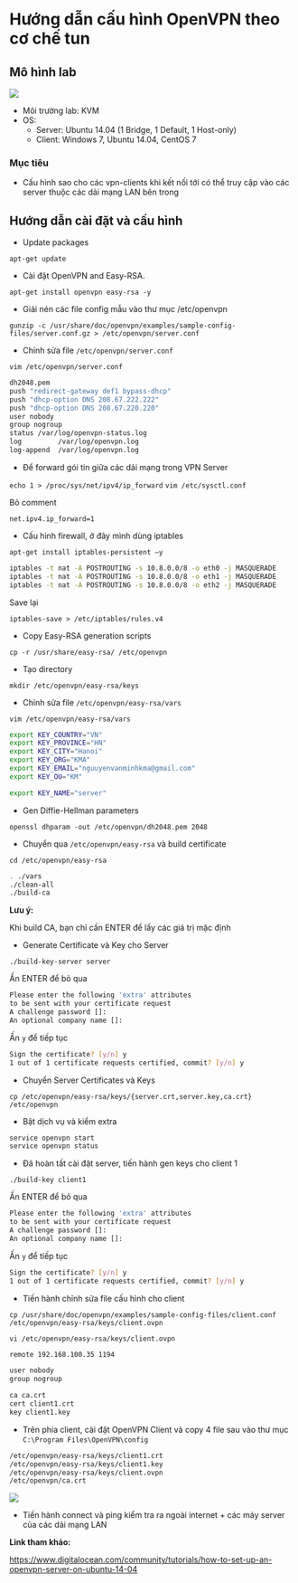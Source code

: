 # Hướng dẫn cấu hình OpenVPN theo cơ chế tun

## Mô hình lab

<img src="https://i.imgur.com/NiiP9bs.png">

- Môi trường lab: KVM
- OS:
  - Server: Ubuntu 14.04 (1 Bridge, 1 Default, 1 Host-only)
  - Client: Windows 7, Ubuntu 14.04, CentOS 7

### Mục tiêu

- Cấu hình sao cho các vpn-clients khi kết nối tới có thể truy cập vào các server thuộc các dải mạng LAN bên trong

## Hướng dẫn cài đặt và cấu hình

- Update packages

`apt-get update`

- Cài đặt OpenVPN and Easy-RSA.

`apt-get install openvpn easy-rsa -y`

- Giải nén các file config mẫu vào thư mục /etc/openvpn

`gunzip -c /usr/share/doc/openvpn/examples/sample-config-files/server.conf.gz > /etc/openvpn/server.conf`

- Chỉnh sửa file `/etc/openvpn/server.conf`

`vim /etc/openvpn/server.conf`

``` sh
dh2048.pem
push "redirect-gateway def1 bypass-dhcp"
push "dhcp-option DNS 208.67.222.222"
push "dhcp-option DNS 208.67.220.220"
user nobody
group nogroup
status /var/log/openvpn-status.log
log         /var/log/openvpn.log
log-append  /var/log/openvpn.log
```

- Để forward gói tin giữa các dải mạng trong VPN Server

`echo 1 > /proc/sys/net/ipv4/ip_forward`
`vim /etc/sysctl.conf`

Bỏ comment

`net.ipv4.ip_forward=1`

- Cấu hình firewall, ở đây mình dùng iptables

`apt-get install iptables-persistent –y`

``` sh
iptables -t nat -A POSTROUTING -s 10.8.0.0/8 -o eth0 -j MASQUERADE
iptables -t nat -A POSTROUTING -s 10.8.0.0/8 -o eth1 -j MASQUERADE
iptables -t nat -A POSTROUTING -s 10.8.0.0/8 -o eth2 -j MASQUERADE
```

Save lại

`iptables-save > /etc/iptables/rules.v4`

- Copy Easy-RSA generation scripts

`cp -r /usr/share/easy-rsa/ /etc/openvpn`

- Tạo directory

`mkdir /etc/openvpn/easy-rsa/keys`

- Chỉnh sửa file `/etc/openvpn/easy-rsa/vars`

`vim /etc/openvpn/easy-rsa/vars`

``` sh
export KEY_COUNTRY="VN"
export KEY_PROVINCE="HN"
export KEY_CITY="Hanoi"
export KEY_ORG="KMA"
export KEY_EMAIL="nguuyenvanminhkma@gmail.com"
export KEY_OU="KM"

export KEY_NAME="server"
```

- Gen Diffie-Hellman parameters

`openssl dhparam -out /etc/openvpn/dh2048.pem 2048`

- Chuyển qua `/etc/openvpn/easy-rsa` và build certificate

`cd /etc/openvpn/easy-rsa`

``` sh
. ./vars
./clean-all
./build-ca
```

**Lưu ý:**

Khi build CA, bạn chỉ cần ENTER để lấy các giá trị mặc định

- Generate Certificate và Key cho Server

`./build-key-server server`

Ấn ENTER để bỏ qua

``` sh
Please enter the following 'extra' attributes
to be sent with your certificate request
A challenge password []:
An optional company name []:
```
Ấn `y` để tiếp tục

``` sh
Sign the certificate? [y/n] y
1 out of 1 certificate requests certified, commit? [y/n] y
```

- Chuyển Server Certificates và Keys

`cp /etc/openvpn/easy-rsa/keys/{server.crt,server.key,ca.crt} /etc/openvpn`

- Bật dịch vụ và kiểm extra

``` sh
service openvpn start
service openvpn status
```

- Đã hoàn tất cài đặt server, tiến hành gen keys cho client 1

`./build-key client1`

Ấn ENTER để bỏ qua

``` sh
Please enter the following 'extra' attributes
to be sent with your certificate request
A challenge password []:
An optional company name []:
```
Ấn `y` để tiếp tục

``` sh
Sign the certificate? [y/n] y
1 out of 1 certificate requests certified, commit? [y/n] y
```

- Tiến hành chỉnh sửa file cấu hình cho client

`cp /usr/share/doc/openvpn/examples/sample-config-files/client.conf /etc/openvpn/easy-rsa/keys/client.ovpn`

`vi /etc/openvpn/easy-rsa/keys/client.ovpn`

```sh
remote 192.168.100.35 1194

user nobody
group nogroup

ca ca.crt
cert client1.crt
key client1.key
```

- Trên phía client, cài đặt OpenVPN Client và copy 4 file sau vào thư mục `C:\Program Files\OpenVPN\config`

``` sh
/etc/openvpn/easy-rsa/keys/client1.crt
/etc/openvpn/easy-rsa/keys/client1.key
/etc/openvpn/easy-rsa/keys/client.ovpn
/etc/openvpn/ca.crt
```

<img src="https://i.imgur.com/TLs6zyr.png">

- Tiến hành connect và ping kiểm tra ra ngoài internet + các máy server của các dải mạng LAN


**Link tham khảo:**

https://www.digitalocean.com/community/tutorials/how-to-set-up-an-openvpn-server-on-ubuntu-14-04
